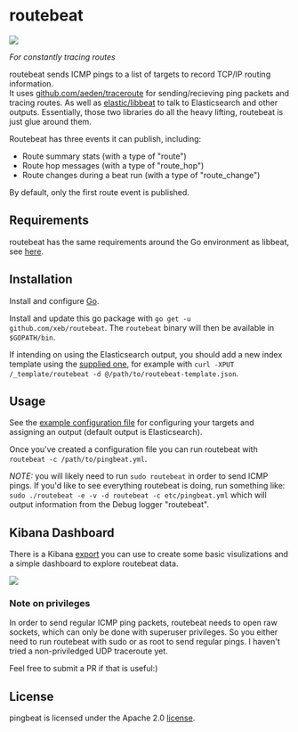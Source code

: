 routebeat
========

<a href="https://travis-ci.org/xeb/routebeat">
<img src="https://api.travis-ci.org/xeb/routebeat.svg?branch=master" />
</a>

*For constantly tracing routes*

routebeat sends ICMP pings to a list of targets to record TCP/IP routing information.  
It uses [github.com/aeden/traceroute](https://github.com/aeden/traceroute) for
sending/recieving ping packets and tracing routes.  As well as
[elastic/libbeat](https://github.com/elastic/libbeat) to talk to
Elasticsearch and other outputs.  Essentially, those two libraries do
all the heavy lifting, routebeat is just glue around them.

Routebeat has three events it can publish, including:
- Route summary stats (with a type of "route")
- Route hop messages (with a type of "route_hop")
- Route changes during a beat run (with a type of "route_change")

By default, only the first route event is published.

## Requirements

routebeat has the same requirements around the Go environment as
libbeat, see
[here](https://github.com/elastic/beats/blob/master/CONTRIBUTING.md#dependencies).

## Installation

Install and configure [Go](https://golang.org/doc/install).

Install and update this go package with `go get -u
github.com/xeb/routebeat`.  The `routebeat` binary will then be
available in `$GOPATH/bin`.

If intending on using the Elasticsearch output, you should add a
new index template using the
[supplied one](etc/routebeat-template.json), for example with `curl
-XPUT  /_template/routebeat -d @/path/to/routebeat-template.json`.

## Usage

See the [example configuration file](etc/routebeat-example.yml) for configuring
your targets and assigning an output (default output is
Elasticsearch).

Once you've created a configuration file you can run
routebeat with `routebeat -c /path/to/pingbeat.yml`.

*NOTE:* you will likely need to run `sudo routebeat` in order to send ICMP pings.
If you'd like to see everything routebeat is doing, run something like:
`sudo ./routebeat -e -v -d routebeat -c etc/pingbeat.yml` which will output information
from the Debug logger "routebeat".

## Kibana Dashboard

There is a Kibana [export](etc/routebeat-dashboard.json) you can use to
create some basic visulizations and a simple dashboard to explore
routebeat data.

<img src="http://epicapp.com/routebeat-dashboard.png" />

### Note on privileges

In order to send regular ICMP ping packets, routebeat needs to open raw
sockets, which can only be done with superuser privileges.  So you
either need to run routebeat with sudo or as root to send regular
pings.  I haven't tried a non-priviledged UDP traceroute yet.  

Feel free to submit a PR if that is useful:)

## License

pingbeat is licensed under the Apache 2.0 [license](LICENSE).
